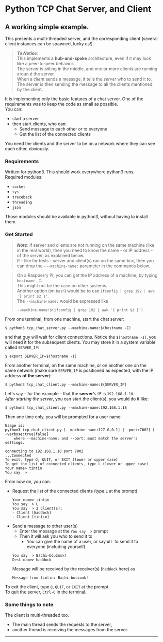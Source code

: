 # Python TCP Chat Server, and Client
## A working simple example.

This presents a multi-threaded server, and the corresponding client (several client instances can be spawned, lucky us!).

> _**To Notice**_:  
> This implements a **hub-and-spoke** architecture, even if it may look like
> a peer-to-peer behavior.  
> The server is sitting in the middle, and one or more clients are running aroun d the server.  
> When a _client_ sends a message, it tells the _server_ who to send it to.  
> The server is then sending the message to all the clients mentioned by the client.

It is implementing only the basic features of a chat server. 
One of the requirements was to keep the code as small as possible.  
You can:
- start a server
- then start clients, who can:
  - Send message to each other or to everyone
  - Get the list of the connected clients

You need the clients and the server to be on a network where they can see each other, obviously.

### Requirements
Written for python3. This should work everywhere python3 runs.  
Required modules:
- `socket`
- `sys`
- `traceback`
- `threading`
- `json`

Those modules should be available in python3, without having to install them.

### Get Started
> _**Note**_: If server and clients are not running on the same machine (like in the real world),
> then you need to know the name - or IP address - of the server, as explained below.  
> If - like for tests - server and client(s) run on the same box, then
> you can drop the `---machine-name:` parameter in the commands below.

> On a Raspberry Pi, you can get the IP address of a machine, by typing `hostname -I`.  
> This might not be the case on other systems...  
> Another option (on `bash`) would be to use `ifconfig | grep 192 | awk '{ print $2 }'`.  
> The `--machine-name:` would be expressed like
> ```text
> --machine-name:$(ifconfig | grep 192 | awk '{ print $2 }')
> ```

From one terminal, from one machine, start the chat server:
```text
$ python3 tcp_chat_server.py --machine-name:$(hostname -I)
```
and that guy will wait for client connections. Notice the `$(hostname -I)`, you will need it for the subsequent clients.
You may store it in a system variable called `SERVER_IP`:
```text
$ export SERVER_IP=$(hostname -I)
```

From another terminal, on the same machine, or on another one on the same network 
(make sure `SERVER_IP` is positioned as expected, with the IP address **of the server**):
```text
$ python3 tcp_chat_client.py --machine-name:${SERVER_IP}
```
Let's say - for the example - that the **server**'s IP is `192.168.1.18`.  
_After starting the server_, you can start the client(s), you would do it like:
```text
$ python3 tcp_chat_client.py --machine-name:192.168.1.18
```

Then one time only, you will be prompted for a user name:
```text
Usage is:
python3 tcp_chat_client.py [--machine-name:127.0.0.1] [--port:7002] [--verbose:true|false]
	where --machine-name: and --port: must match the server's settings.

connecting to 192.168.1.18 port 7002
...Connected
To exit, type Q, QUIT, or EXIT (lower or upper case)
To get the list of connected clients, type L (lower or upper case)
Your name> tintin
You say  > 
```
From now on, you can:
- Request the list of the connected clients (type `L` at the prompt)
  ```text
  Your name> tintin
  You say  > L
  You say  > 2 Client(s):
  - Client [haddock]
  - Client [tintin]
    ```
- Send a message to other user(s)
  - Enter the message at the `You say  >` prompt
  - Then it will ask you who to send it to
    - You can give the name of a user, or say `ALL` to send it to everyone (including yourself)
  ```text
  You say  > Bachi-bouzouk!
  Dest name> haddock
  ```
  Message will be received by the receiver(s) (`haddock` here) as
  ```text
  Message from tintin: Bachi-bouzouk!
  ```
To exit the client, type `Q`, `QUIT`, or `EXIT` at the prompt.  
To quit the server, `Ctrl-C` in the terminal.

### Some things to note
The client is multi-threaded too. 
- The main thread sends the requests to the server,
- another thread is receiving the messages from the server.

--- 
